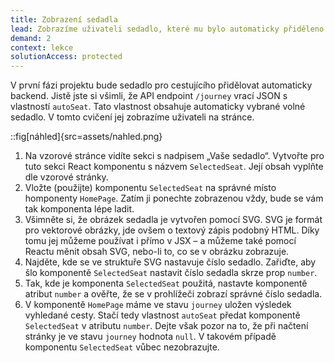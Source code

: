 ```yaml
---
title: Zobrazení sedadla
lead: Zobrazíme uživateli sedadlo, které mu bylo automaticky přiděleno.
demand: 2
context: lekce
solutionAccess: protected
---
```


V první fázi projektu bude sedadlo pro cestujícího přidělovat automaticky backend. Jistě jste si všimli, že API endpoint `/journey` vrací JSON s vlastností `autoSeat`. Tato vlastnost obsahuje automaticky vybrané volné sedadlo. V tomto cvičení jej zobrazíme uživateli na stránce.

::fig[náhled]{src=assets/nahled.png}

1. Na vzorové stránce vidíte sekci s nadpisem „Vaše sedadlo“. Vytvořte pro tuto sekci React komponentu s názvem `SelectedSeat`. Její obsah vyplňte dle vzorové stránky.
1. Vložte (použijte) komponentu `SelectedSeat` na správné místo homponenty `HomePage`. Zatím ji ponechte zobrazenou vždy, bude se vám tak komponenta lépe ladit.
1. Všimněte si, že obrázek sedadla je vytvořen pomocí SVG. SVG je formát pro vektorové obrázky, jde ovšem o textový zápis podobný HTML. Díky tomu jej můžeme používat i přímo v JSX – a můžeme také pomocí Reactu měnit obsah SVG, nebo-li to, co se v obrázku zobrazuje.
1. Najděte, kde se ve struktuře SVG nastavuje číslo sedadlo. Zařiďte, aby šlo komponentě `SelectedSeat` nastavit číslo sedadla skrze prop `number`.
1. Tak, kde je komponenta `SelectedSeat` použitá, nastavte komponentě atribut `number` a ověřte, že se v prohlížeči zobrazí správné číslo sedadla.
1. V komponentě `HomePage` máme ve stavu `journey` uložen výsledek vyhledané cesty. Stačí tedy vlastnost `autoSeat` předat komponentě `SelectedSeat` v atributu `number`. Dejte však pozor na to, že při načtení stránky je ve stavu `journey` hodnota `null`. V takovém případě komponentu `SelectedSeat` vůbec nezobrazujte.
